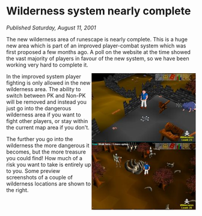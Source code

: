 # Wilderness system nearly complete
*Published Saturday, August 11, 2001*

The new wilderness area of runescape is nearly complete. This is a huge new area which is part of an improved player-combat system which was first proposed a few months ago. A poll on the website at the time showed the vast majority of players in favour of the new system, so we have been working very hard to complete it.

<a class="rsc-image rsc-image-thumb" href="/images/Wild1.jpg"><img src="/images/Wild1.jpg" align="right"></a>
In the improved system player fighting is only allowed in the new wilderness area. The ability to switch between PK and Non-PK will be removed and instead you just go into the dangerous wilderness area if you want to fight other players, or stay within the current map area if you don't.

<a class="rsc-image rsc-image-thumb" href="/images/Wild2.jpg"><img src="/images/Wild2.jpg" align="right"></a>
The further you go into the wilderness the more dangerous it becomes, but the more treasure you could find! How much of a risk you want to take is entirely up to you. Some preview screenshots of a couple of wilderness locations are shown to the right.
